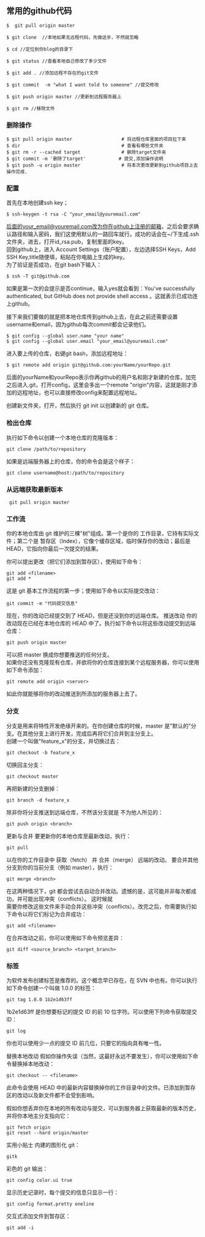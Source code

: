 ## 常用的github代码
```
$  git pull origin master  

$ git clone  //本地如果无远程代码，先做这步，不然就忽略

$ cd //定位到你blog的目录下

$ git status //查看本地自己修改了多少文件

$ git add . //添加远程不存在的git文件

$ git commit  -m "what I want told to someone" //提交修改

$ git push origin master //更新到远程服务器上

$ git rm //移除文件
```
### 删除操作
```
$ git pull origin master                  # 将远程仓库里面的项目拉下来
$ dir                                     # 查看有哪些文件夹
$ git rm -r --cached target               # 删除target文件夹
$ git commit -m '删除了target'            # 提交,添加操作说明
$ git push -u origin master               # 将本次更改更新到github项目上去
操作完成.
```
### 配置  
首先在本地创建ssh key；
```
$ ssh-keygen -t rsa -C "your_email@youremail.com"
```  
后面的your_email@youremail.com改为你在github上注册的邮箱，之后会要求确认路径和输入密码，我们这使用默认的一路回车就行。成功的话会在~/下生成.ssh文件夹，进去，打开id_rsa.pub，复制里面的key。  
回到github上，进入 Account Settings（账户配置），左边选择SSH Keys，Add SSH Key,title随便填，粘贴在你电脑上生成的key。  
为了验证是否成功，在git bash下输入：  
```
$ ssh -T git@github.com
```  
如果是第一次的会提示是否continue，输入yes就会看到：You've successfully authenticated, but GitHub does not provide shell access 。这就表示已成功连上github。

接下来我们要做的就是把本地仓库传到github上去，在此之前还需要设置username和email，因为github每次commit都会记录他们。
```
$ git config --global user.name "your name"
$ git config --global user.email "your_email@youremail.com"
```
进入要上传的仓库，右键git bash，添加远程地址：
```
$ git remote add origin git@github.com:yourName/yourRepo.git
```
后面的yourName和yourRepo表示你再github的用户名和刚才新建的仓库，加完之后进入.git，打开config，这里会多出一个remote "origin"内容，这就是刚才添加的远程地址，也可以直接修改config来配置远程地址。

创建新文件夹，打开，然后执行 git init 以创建新的 git 仓库。
### 检出仓库
执行如下命令以创建一个本地仓库的克隆版本：
```
git clone /path/to/repository 
```
如果是远端服务器上的仓库，你的命令会是这个样子：
```
git clone username@host:/path/to/repository
```
### 从远端获取最新版本
```
 git pull origin master
```

### 工作流  
你的本地仓库由 git 维护的三棵"树"组成。第一个是你的 工作目录，它持有实际文件；第二个是 暂存区（Index），它像个缓存区域，临时保存你的改动；最后是 HEAD，它指向你最后一次提交的结果。

你可以提出更改（把它们添加到暂存区），使用如下命令：
```
git add <filename>
git add *
```
这是 git 基本工作流程的第一步；使用如下命令以实际提交改动：  
```
git commit -m "代码提交信息"
```
现在，你的改动已经提交到了 HEAD，但是还没到你的远端仓库。
推送改动
你的改动现在已经在本地仓库的 HEAD 中了。执行如下命令以将这些改动提交到远端仓库：
```
git push origin master
```
可以把 master 换成你想要推送的任何分支。  
如果你还没有克隆现有仓库，并欲将你的仓库连接到某个远程服务器，你可以使用如下命令添加：
```
git remote add origin <server>
```
如此你就能够将你的改动推送到所添加的服务器上去了。  
### 分支
分支是用来将特性开发绝缘开来的。在你创建仓库的时候，master 是"默认的"分支。在其他分支上进行开发，完成后再将它们合并到主分支上。  
创建一个叫做"feature_x"的分支，并切换过去：
```
git checkout -b feature_x
```
切换回主分支：
```
git checkout master
```
再把新建的分支删掉：
```
git branch -d feature_x
```
除非你将分支推送到远端仓库，不然该分支就是 不为他人所见的：
```
git push origin <branch>
```
更新与合并
要更新你的本地仓库至最新改动，执行：
```
git pull
```
以在你的工作目录中 获取（fetch） 并 合并（merge） 远端的改动。
要合并其他分支到你的当前分支（例如 master），执行：
```
git merge <branch>
```
在这两种情况下，git 都会尝试去自动合并改动。遗憾的是，这可能并非每次都成功，并可能出现冲突（conflicts）。 这时候就  
需要你修改这些文件来手动合并这些冲突（conflicts）。改完之后，你需要执行如下命令以将它们标记为合并成功：
```
git add <filename>
```
在合并改动之前，你可以使用如下命令预览差异：
```
git diff <source_branch> <target_branch>
```

### 标签
为软件发布创建标签是推荐的。这个概念早已存在，在 SVN 中也有。你可以执行如下命令创建一个叫做 1.0.0 的标签：
```
git tag 1.0.0 1b2e1d63ff
```
1b2e1d63ff 是你想要标记的提交 ID 的前 10 位字符。可以使用下列命令获取提交 ID：
```
git log
```
你也可以使用少一点的提交 ID 前几位，只要它的指向具有唯一性。

替换本地改动
假如你操作失误（当然，这最好永远不要发生），你可以使用如下命令替换掉本地改动：
```
git checkout -- <filename>
```
此命令会使用 HEAD 中的最新内容替换掉你的工作目录中的文件。已添加到暂存区的改动以及新文件都不会受到影响。

假如你想丢弃你在本地的所有改动与提交，可以到服务器上获取最新的版本历史，并将你本地主分支指向它：
```
git fetch origin
git reset --hard origin/master
```
实用小贴士
内建的图形化 git：
```
gitk
```
彩色的 git 输出：
```
git config color.ui true
```
显示历史记录时，每个提交的信息只显示一行：
```
git config format.pretty oneline
```
交互式添加文件到暂存区：
```
git add -i
```
